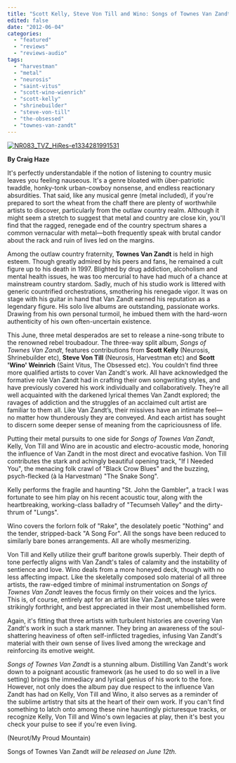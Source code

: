 ```yaml
---
title: "Scott Kelly, Steve Von Till and Wino: Songs of Townes Van Zandt"
edited: false
date: "2012-06-04"
categories:
  - "featured"
  - "reviews"
  - "reviews-audio"
tags:
  - "harvestman"
  - "metal"
  - "neurosis"
  - "saint-vitus"
  - "scott-wino-wienrich"
  - "scott-kelly"
  - "shrinebuilder"
  - "steve-von-till"
  - "the-obsessed"
  - "townes-van-zandt"
---
```


[![](http://www.hellbound.ca/wp-content/uploads/2012/06/NR083_TVZ_HiRes-e1334281991531.jpg "NR083_TVZ_HiRes-e1334281991531")](http://www.hellbound.ca/2012/06/scott-kelly-steve-von-till-and-wino-songs-of-townes-van-zandt/nr083_tvz_hires-e1334281991531/)

**By Craig Haze**

It's perfectly understandable if the notion of listening to country music leaves you feeling nauseous. It's a genre bloated with über-patriotic twaddle, honky-tonk urban-cowboy nonsense, and endless reactionary absurdities. That said, like any musical genre (metal included), if you're prepared to sort the wheat from the chaff there are plenty of worthwhile artists to discover, particularly from the outlaw country realm. Although it might seem a stretch to suggest that metal and country are close kin, you'll find that the ragged, renegade end of the country spectrum shares a common vernacular with metal—both frequently speak with brutal candor about the rack and ruin of lives led on the margins.

Among the outlaw country fraternity, **Townes Van Zandt** is held in high esteem. Though greatly admired by his peers and fans, he remained a cult figure up to his death in 1997. Blighted by drug addiction, alcoholism and mental health issues, he was too mercurial to have had much of a chance at mainstream country stardom. Sadly, much of his studio work is littered with generic countrified orchestrations, smothering his renegade vigor. It was on stage with his guitar in hand that Van Zandt earned his reputation as a legendary figure. His solo live albums are outstanding, passionate works. Drawing from his own personal turmoil, he imbued them with the hard-worn authenticity of his own often-uncertain existence.

This June, three metal desperados are set to release a nine-song tribute to the renowned rebel troubadour. The three-way split album, _Songs of Townes Van Zandt_, features contributions from **Scott Kelly** (Neurosis, Shrinebuilder etc), **Steve Von Till** (Neurosis, Harvestman etc) and **Scott 'Wino' Weinrich** (Saint Vitus, The Obsessed etc). You couldn’t find three more qualified artists to cover Van Zandt's work. All have acknowledged the formative role Van Zandt had in crafting their own songwriting styles, and have previously covered his work individually and collaboratively. They’re all well acquainted with the darkened lyrical themes Van Zandt explored; the ravages of addiction and the struggles of an acclaimed cult artist are familiar to them all. Like Van Zandt’s, their missives have an intimate feel—no matter how thunderously they are conveyed. And each artist has sought to discern some deeper sense of meaning from the capriciousness of life.

Putting their metal pursuits to one side for _Songs of Townes Van Zandt_, Kelly, Von Till and Wino are in acoustic and electro-acoustic mode, honoring the influence of Van Zandt in the most direct and evocative fashion. Von Till contributes the stark and achingly beautiful opening track, "If I Needed You", the menacing folk crawl of "Black Crow Blues" and the buzzing, psych-flecked (à la Harvestman) "The Snake Song".

Kelly performs the fragile and haunting "St. John the Gambler", a track I was fortunate to see him play on his recent acoustic tour, along with the heartbreaking, working-class balladry of "Tecumseh Valley" and the dirty-thrum of "Lungs".

Wino covers the forlorn folk of "Rake", the desolately poetic "Nothing" and the tender, stripped-back "A Song For". All the songs have been reduced to similarly bare bones arrangements. All are wholly mesmerizing.

Von Till and Kelly utilize their gruff baritone growls superbly. Their depth of tone perfectly aligns with Van Zandt's tales of calamity and the instability of sentience and love. Wino deals from a more honeyed deck, though with no less affecting impact. Like the skeletally composed solo material of all three artists, the raw-edged timbre of minimal instrumentation on _Songs of Townes Van Zandt_ leaves the focus firmly on their voices and the lyrics. This is, of course, entirely apt for an artist like Van Zandt, whose tales were strikingly forthright, and best appreciated in their most unembellished form.

Again, it's fitting that three artists with turbulent histories are covering Van Zandt's work in such a stark manner. They bring an awareness of the soul-shattering heaviness of often self-inflicted tragedies, infusing Van Zandt's material with their own sense of lives lived among the wreckage and reinforcing its emotive weight.

_Songs of Townes Van Zandt_ is a stunning album. Distilling Van Zandt's work down to a poignant acoustic framework (as he used to do so well in a live setting) brings the immediacy and lyrical genius of his work to the fore. However, not only does the album pay due respect to the influence Van Zandt has had on Kelly, Von Till and Wino, it also serves as a reminder of the sublime artistry that sits at the heart of their own work. If you can't find something to latch onto among these nine hauntingly picturesque tracks, or recognize Kelly, Von Till and Wino's own legacies at play, then it's best you check your pulse to see if you're even living.

(Neurot/My Proud Mountain)

Songs of Townes Van Zandt _will be released on June 12th._
